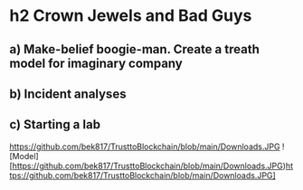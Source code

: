 # h2 Crown Jewels and Bad Guys
## a) Make-belief boogie-man. Create a treath model for imaginary company



## b) Incident analyses



## c) Starting a lab

https://github.com/bek817/TrusttoBlockchain/blob/main/Downloads.JPG
![Model][https://github.com/bek817/TrusttoBlockchain/blob/main/Downloads.JPG)https://github.com/bek817/TrusttoBlockchain/blob/main/Downloads.JPG]
